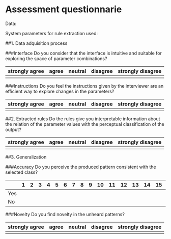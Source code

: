 # Assessment questionnarie
Data:

System parameters for rule extraction used:

##1. Data adquisition process

###Interface
Do you consider that the interface is intuitive and suitable for exploring the space of parameter combinations?

|strongly agree|agree|neutral|disagree|strongly disagree|
|--------------|-----|-------|--------|-----------------|
|              |     |       |        |                 |

###Instructions
Do you feel the instructions given by the interviewer are an efficient way to explore changes in the parameters?

|strongly agree|agree|neutral|disagree|strongly disagree|
|--------------|-----|-------|--------|-----------------|
|              |     |       |        |                 |

##2. Extracted rules
Do the rules give you interpretable information about the relation of the parameter values with the perceptual classification of the output?

|strongly agree|agree|neutral|disagree|strongly disagree|
|--------------|-----|-------|--------|-----------------|
|              |     |       |        |                 |

##3. Generalization

###Accuracy
Do you perceive the produced pattern consistent with the selected class?

|   |1  |2  | 3 |4  |5  |6  |7  |8  |9  |10 |11 |12 |13 |14 |15 |16 |17 |18 |19 |20 |
|---|---|---|---|---|---|---|---|---|---|---|---|---|---|---|---|---|---|---|---|---|
|Yes|   |   |   |   |   |   |   |   |   |   |   |   |   |   |   |   |   |   |   |   |
|No |   |   |   |   |   |   |   |   |   |   |   |   |   |   |   |   |   |   |   |   |


###Novelty
Do you find novelty in the unheard patterns?

|strongly agree|agree|neutral|disagree|strongly disagree|
|--------------|-----|-------|--------|-----------------|
|              |     |       |        |                 |

